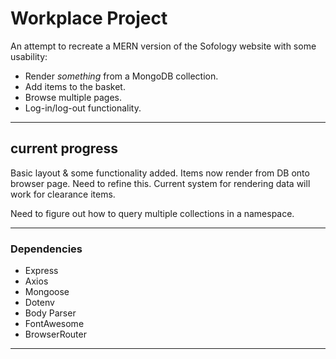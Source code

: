 # Workplace Project

An attempt to recreate a MERN version of the Sofology website with some usability:

- Render *something* from a MongoDB collection.
- Add items to the basket.
- Browse multiple pages.
- Log-in/log-out functionality.

--------------------------------------------------------

## current progress ##

Basic layout & some functionality added.
Items now render from DB onto browser page. Need to refine this.
Current system for rendering data will work for clearance items.

Need to figure out how to query multiple collections in a namespace.

--------------------------------------------------------

### Dependencies

- Express
- Axios
- Mongoose
- Dotenv
- Body Parser
- FontAwesome
- BrowserRouter

--------------------------------------------------------